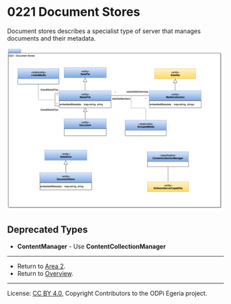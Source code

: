 <!-- SPDX-License-Identifier: CC-BY-4.0 -->
<!-- Copyright Contributors to the ODPi Egeria project. -->

# 0221 Document Stores

Document stores describes a specialist type of server that manages documents and their metadata.

![UML](0221-Document-Stores.png#pagewidth)


## Deprecated Types

* **ContentManager** - Use **ContentCollectionManager**


----

* Return to [Area 2](Area-2-models.md).
* Return to [Overview](.).

----
License: [CC BY 4.0](https://creativecommons.org/licenses/by/4.0/),
Copyright Contributors to the ODPi Egeria project.